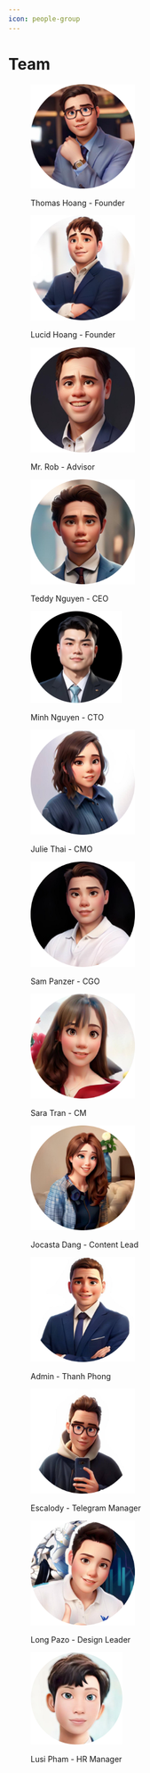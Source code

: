 ```yaml
---
icon: people-group
---
```


# Team

<figure><img src=".gitbook/assets/Thomas Hoang.png" alt="" width="188"><figcaption><p>Thomas Hoang - Founder</p></figcaption></figure>

<figure><img src=".gitbook/assets/Lucid Hoang 001.png" alt="" width="188"><figcaption><p>Lucid Hoang - Founder</p></figcaption></figure>

<figure><img src=".gitbook/assets/mr. rob.png" alt="" width="188"><figcaption><p> Mr. Rob - Advisor</p></figcaption></figure>

<figure><img src=".gitbook/assets/teddy.png" alt="" width="188"><figcaption><p>Teddy Nguyen - CEO</p></figcaption></figure>

<figure><img src=".gitbook/assets/minh.png" alt="" width="165"><figcaption><p>Minh Nguyen - CTO </p></figcaption></figure>

<figure><img src=".gitbook/assets/julie thai.png" alt="" width="188"><figcaption><p>Julie Thai - CMO</p></figcaption></figure>



<figure><img src=".gitbook/assets/sam panzer.png" alt="" width="188"><figcaption><p>Sam Panzer - CGO</p></figcaption></figure>



<figure><img src=".gitbook/assets/sara tran .png" alt="" width="188"><figcaption><p>Sara Tran - CM</p></figcaption></figure>



<figure><img src=".gitbook/assets/jocasta.png" alt="" width="188"><figcaption><p>Jocasta Dang - Content Lead</p></figcaption></figure>



<figure><img src=".gitbook/assets/thanh phong.png" alt="" width="188"><figcaption><p>Admin - Thanh Phong</p></figcaption></figure>



<figure><img src=".gitbook/assets/escalody.png" alt="" width="188"><figcaption><p>Escalody - Telegram Manager</p></figcaption></figure>



<figure><img src=".gitbook/assets/Mask group-1.png" alt="" width="188"><figcaption><p>Long Pazo - Design Leader</p></figcaption></figure>

<figure><img src=".gitbook/assets/lusi.png" alt="" width="166"><figcaption><p>Lusi Pham - HR Manager</p></figcaption></figure>
